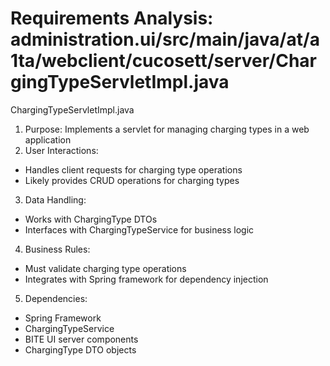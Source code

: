 # Requirements Analysis: administration.ui/src/main/java/at/a1ta/webclient/cucosett/server/ChargingTypeServletImpl.java

ChargingTypeServletImpl.java
1. Purpose: Implements a servlet for managing charging types in a web application
2. User Interactions:
- Handles client requests for charging type operations
- Likely provides CRUD operations for charging types
3. Data Handling:
- Works with ChargingType DTOs
- Interfaces with ChargingTypeService for business logic
4. Business Rules:
- Must validate charging type operations
- Integrates with Spring framework for dependency injection
5. Dependencies:
- Spring Framework
- ChargingTypeService
- BITE UI server components
- ChargingType DTO objects